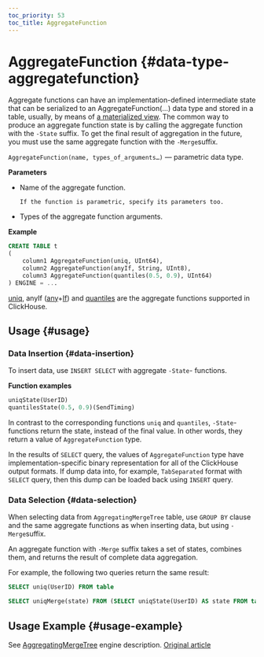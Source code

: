 ```yaml
---
toc_priority: 53
toc_title: AggregateFunction
---
```


# AggregateFunction {#data-type-aggregatefunction}

Aggregate functions can have an implementation-defined intermediate state that can be serialized to an AggregateFunction(…) data type and stored in a table, usually, by means of [a materialized view](../../sql-reference/statements/create.md#create-view). The common way to produce an aggregate function state is by calling the aggregate function with the `-State` suffix. To get the final result of aggregation in the future, you must use the same aggregate function with the `-Merge`suffix.

`AggregateFunction(name, types_of_arguments…)` — parametric data type.

**Parameters**

-   Name of the aggregate function.
  
        If the function is parametric, specify its parameters too.

-   Types of the aggregate function arguments.

**Example**

``` sql
CREATE TABLE t
(
    column1 AggregateFunction(uniq, UInt64),
    column2 AggregateFunction(anyIf, String, UInt8),
    column3 AggregateFunction(quantiles(0.5, 0.9), UInt64)
) ENGINE = ...
```

[uniq](../../sql-reference/aggregate-functions/reference.md#agg_function-uniq), anyIf ([any](../../sql-reference/aggregate-functions/reference.md#agg_function-any)+[If](../../sql-reference/aggregate-functions/combinators.md#agg-functions-combinator-if)) and [quantiles](../../sql-reference/aggregate-functions/reference.md#quantiles) are the aggregate functions supported in ClickHouse.

## Usage {#usage}

### Data Insertion {#data-insertion}

To insert data, use `INSERT SELECT` with aggregate `-State`- functions.

**Function examples**

``` sql
uniqState(UserID)
quantilesState(0.5, 0.9)(SendTiming)
```

In contrast to the corresponding functions `uniq` and `quantiles`, `-State`- functions return the state, instead of the final value. In other words, they return a value of `AggregateFunction` type.

In the results of `SELECT` query, the values of `AggregateFunction` type have implementation-specific binary representation for all of the ClickHouse output formats. If dump data into, for example, `TabSeparated` format with `SELECT` query, then this dump can be loaded back using `INSERT` query.

### Data Selection {#data-selection}

When selecting data from `AggregatingMergeTree` table, use `GROUP BY` clause and the same aggregate functions as when inserting data, but using `-Merge`suffix.

An aggregate function with `-Merge` suffix takes a set of states, combines them, and returns the result of complete data aggregation.

For example, the following two queries return the same result:

``` sql
SELECT uniq(UserID) FROM table

SELECT uniqMerge(state) FROM (SELECT uniqState(UserID) AS state FROM table GROUP BY RegionID)
```

## Usage Example {#usage-example}

See [AggregatingMergeTree](../../engines/table-engines/mergetree-family/aggregatingmergetree.md) engine description.
[Original article](https://clickhouse.tech/docs/en/data_types/nested_data_structures/aggregatefunction/) <!--hide-->
